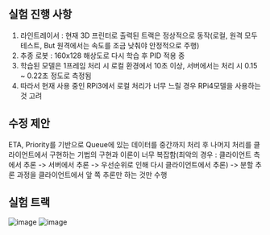 ## 실험 진행 사항
1. 라인트레이서 : 현재 3D 프린터로 출력된 트랙은 정상적으로 동작(로컬, 원격 모두 테스트, But 원격에서는 속도를 조금 낮춰야 안정적으로 주행)
2. 추종 로봇 : 160x128 해상도로 다시 학습 후 PID 적용 중
3. 학습된 모델은 1프레임 처리 시 로컬 환경에서 10초 이상, 서버에서는 처리 시 0.15 ~ 0.22초 정도로 측정됨
4. 따라서 현재 사용 중인 RPi3에서 로컬 처리가 너무 느릴 경우 RPi4모델을 사용하는 것 고려

## 수정 제안
ETA, Priority를 기반으로 Queue에 있는 데이터를 중간까지 처리 후 나머지 처리를 클라이언트에서 구현하는 기법의 구현과 이론이 너무 복잡함(최악의 경우 : 클라이언트 측에서 추론 -> 서버에서 추론 -> 우선순위로 인해 다시 클라이언트에서 추론)
-> 분할 추론 과정을 클라이언트에서 앞 쪽 추론만 하는 것만 수행


## 실험 트랙
![image](https://github.com/user-attachments/assets/596b3054-8d62-42a6-89fc-ec38db9bc1cb)
![image](https://github.com/user-attachments/assets/808312be-674a-432c-870e-2e64e81cb013)
